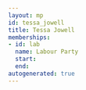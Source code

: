 ```yaml
---
layout: mp
id: tessa_jowell
title: Tessa Jowell
memberships:
- id: lab
  name: Labour Party
  start: 
  end: 
autogenerated: true
---
```

